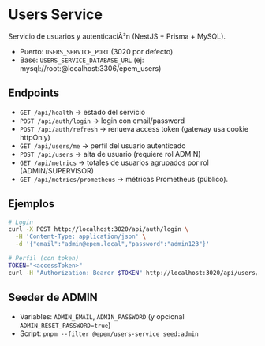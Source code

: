 ﻿# Users Service

Servicio de usuarios y autenticaciÃ³n (NestJS + Prisma + MySQL).

- Puerto: `USERS_SERVICE_PORT` (3020 por defecto)
- Base: `USERS_SERVICE_DATABASE_URL` (ej: mysql://root:@localhost:3306/epem_users)

## Endpoints
- `GET /api/health` → estado del servicio
- `POST /api/auth/login` → login con email/password
- `POST /api/auth/refresh` → renueva access token (gateway usa cookie httpOnly)
- `GET /api/users/me` → perfil del usuario autenticado
- `POST /api/users` → alta de usuario (requiere rol ADMIN)
- `GET /api/metrics` → totales de usuarios agrupados por rol (ADMIN/SUPERVISOR)
- `GET /api/metrics/prometheus` → métricas Prometheus (público).

## Ejemplos
```bash
# Login
curl -X POST http://localhost:3020/api/auth/login \
  -H 'Content-Type: application/json' \
  -d '{"email":"admin@epem.local","password":"admin123"}'

# Perfil (con token)
TOKEN="<accessToken>"
curl -H "Authorization: Bearer $TOKEN" http://localhost:3020/api/users/me
```

## Seeder de ADMIN
- Variables: `ADMIN_EMAIL`, `ADMIN_PASSWORD` (y opcional `ADMIN_RESET_PASSWORD=true`)
- Script: `pnpm --filter @epem/users-service seed:admin`
